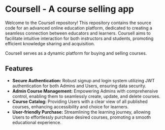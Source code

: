 # Coursell - A course selling app

Welcome to the Coursell repository! This repository contains the source code for an advanced online education platform, dedicated to creating a seamless connection between educators and learners. Coursell aims to facilitate intuitive interaction for both instructors and students, promoting efficient knowledge sharing and acquisition.

Coursell serves as a dynamic platform for buying and selling courses.

## Features
* __Secure Authentication:__ Robust signup and login system utilizing JWT authentication for both Admins and Users, ensuring data security.
* __Admin Course Management:__ Empowering Admins with comprehensive control, enabling them to seamlessly create, update, and delete courses.
* __Course Catalog:__ Providing Users with a clear view of all published courses, enhancing accessibility and choice for learners.
* __User-friendly Purchase:__ Streamlining the learning journey, allowing Users to effortlessly purchase desired courses, promoting a smooth educational experience.

